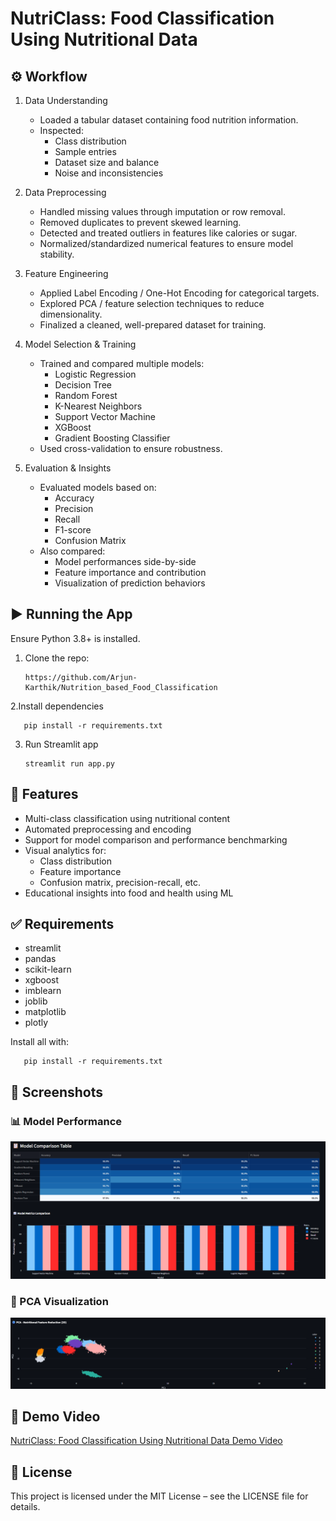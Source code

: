 # NutriClass: Food Classification Using Nutritional Data

## ⚙️ Workflow
1. Data Understanding
   
   - Loaded a tabular dataset containing food nutrition information.
   - Inspected:
     - Class distribution
     - Sample entries
     - Dataset size and balance
     - Noise and inconsistencies

2. Data Preprocessing
   
     - Handled missing values through imputation or row removal.
     - Removed duplicates to prevent skewed learning.
     - Detected and treated outliers in features like calories or sugar.
     - Normalized/standardized numerical features to ensure model stability.

3. Feature Engineering

     - Applied Label Encoding / One-Hot Encoding for categorical targets.
     - Explored PCA / feature selection techniques to reduce dimensionality.
     - Finalized a cleaned, well-prepared dataset for training.

4. Model Selection & Training
   
     - Trained and compared multiple models:
        - Logistic Regression
        - Decision Tree
        - Random Forest
        - K-Nearest Neighbors
        - Support Vector Machine
        - XGBoost
        - Gradient Boosting Classifier
     - Used cross-validation to ensure robustness.
  
5. Evaluation & Insights
   
      - Evaluated models based on:
        - Accuracy
        - Precision
        - Recall
        - F1-score
        - Confusion Matrix
      - Also compared:
        - Model performances side-by-side
        - Feature importance and contribution
        - Visualization of prediction behaviors

## ▶️ Running the App

Ensure Python 3.8+ is installed.

1. Clone the repo:
   
       https://github.com/Arjun-Karthik/Nutrition_based_Food_Classification

2.Install dependencies

       pip install -r requirements.txt

3. Run Streamlit app

       streamlit run app.py

## 🧩 Features

   - Multi-class classification using nutritional content
   - Automated preprocessing and encoding
   - Support for model comparison and performance benchmarking
   - Visual analytics for:
      - Class distribution
      - Feature importance
      - Confusion matrix, precision-recall, etc.
   - Educational insights into food and health using ML

## ✅ Requirements

   - streamlit
   - pandas
   - scikit-learn
   - xgboost
   - imblearn
   - joblib
   - matplotlib
   - plotly

Install all with:

       pip install -r requirements.txt

## 📸 Screenshots

### 📊 Model Performance

<img src="Screenshots/Model Metrics.png" width="800"/>

### 🔵 PCA Visualization

<img src="Screenshots/PCA Visualization.png" width="800"/>

## 🎥 Demo Video

   <a href="https://www.linkedin.com/posts/arjun-t-a51383200_nutriclass-food-classification-using-nutritional-activity-7358768128262066178-qE4L?utm_source=share&utm_medium=member_desktop&rcm=ACoAADNQBh0BQsEphYCjQb01l17Z8-pUyINZuxs">NutriClass: Food Classification Using Nutritional Data Demo Video</a>

## 📃 License

   This project is licensed under the MIT License – see the LICENSE file for details.

